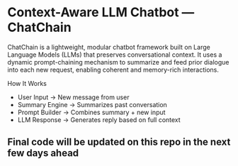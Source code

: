 
# Context-Aware LLM Chatbot — ChatChain

ChatChain is a lightweight, modular chatbot framework built on Large Language Models (LLMs) that preserves conversational context. It uses a dynamic prompt-chaining mechanism to summarize and feed prior dialogue into each new request, enabling coherent and memory-rich interactions.

How It Works
- User Input → New message from user
- Summary Engine → Summarizes past conversation
- Prompt Builder → Combines summary + new input
- LLM Response → Generates reply based on full context


## Final code will be updated on this repo in the next few days ahead
